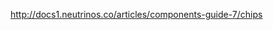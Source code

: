 <a href="http://docs1.neutrinos.co/articles/components-guide-7/chips" target="_blank">http://docs1.neutrinos.co/articles/components-guide-7/chips</a>
